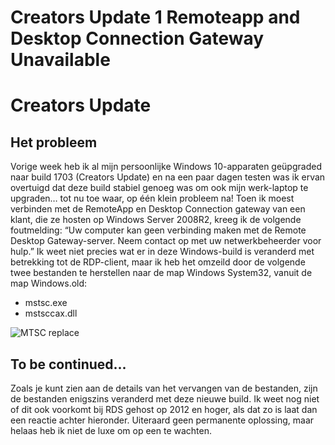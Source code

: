 # Creators Update 1 Remoteapp and Desktop Connection Gateway Unavailable


# Creators Update
## Het probleem
Vorige week heb ik al mijn persoonlijke Windows 10-apparaten geüpgraded naar build 1703 (Creators Update) en na een paar dagen testen was ik ervan overtuigd dat deze build stabiel genoeg was om ook mijn werk-laptop te upgraden… tot nu toe waar, op één klein probleem na! Toen ik moest verbinden met de RemoteApp en Desktop Connection gateway van een klant, die ze hosten op Windows Server 2008R2, kreeg ik de volgende foutmelding: “Uw computer kan geen verbinding maken met de Remote Desktop Gateway-server. Neem contact op met uw netwerkbeheerder voor hulp.” Ik weet niet precies wat er in deze Windows-build is veranderd met betrekking tot de RDP-client, maar ik heb het omzeild door de volgende twee bestanden te herstellen naar de map Windows System32, vanuit de map Windows.old:

* mstsc.exe
* mstsccax.dll

![MTSC replace](/images/2017/04/MSTSC_replace-300x300.png)

## To be continued...
Zoals je kunt zien aan de details van het vervangen van de bestanden, zijn de bestanden enigszins veranderd met deze nieuwe build. Ik weet nog niet of dit ook voorkomt bij RDS gehost op 2012 en hoger, als dat zo is laat dan een reactie achter hieronder. Uiteraard geen permanente oplossing, maar helaas heb ik niet de luxe om op een te wachten.

